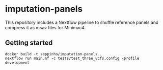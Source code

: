 # imputation-panels
This repository includes a Nextflow pipeline to shuffle reference panels and compress it as msav files for Minimac4.

## Getting started
```
docker build -t seppinho/imputation-panels .
nextflow run main.nf -c tests/test_three_vcfs.config -profile development
```
